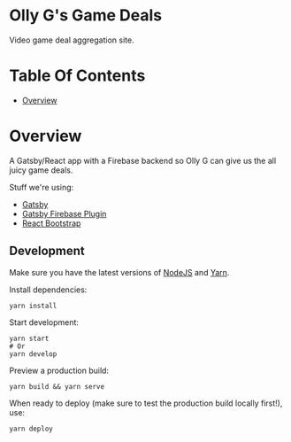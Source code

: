 # Olly G's Game Deals
Video game deal aggregation site.

# Table Of Contents
- [Overview](#overview)

# Overview
A Gatsby/React app with a Firebase backend so Olly G can give us the all juicy 
game deals.

Stuff we're using:

- [Gatsby](https://www.gatsbyjs.org/)
- [Gatsby Firebase Plugin](https://www.gatsbyjs.org/packages/gatsby-plugin-firebase/)
- [React Bootstrap](https://react-bootstrap.github.io/)

## Development
Make sure you have the latest versions of 
[NodeJS](https://nodejs.org/en/download/) 
and [Yarn](https://classic.yarnpkg.com/en/docs/install/).  

Install dependencies:

```
yarn install
```

Start development:

```
yarn start
# Or
yarn develop
```

Preview a production build:

```
yarn build && yarn serve
```

When ready to deploy (make sure to test the production build locally 
first!), use:

```
yarn deploy
```
